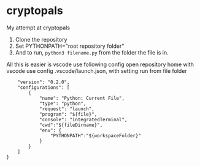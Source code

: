 # cryptopals
My attempt at cryptopals
1. Clone the repository
1. Set PYTHONPATH="root repository folder"
1. And to run, `python3 filename.py` from the folder the file is in.

All this is easier is vscode use following config
open repository home with vscode
use config .vscode/launch.json, with setting run from file folder
```{
    "version": "0.2.0",
    "configurations": [
        {
            "name": "Python: Current File",
            "type": "python",
            "request": "launch",
            "program": "${file}",
            "console": "integratedTerminal",
            "cwd":"${fileDirname}",
            "env": {
                "PYTHONPATH":"${workspaceFolder}"
            }
        }
    ]
}
